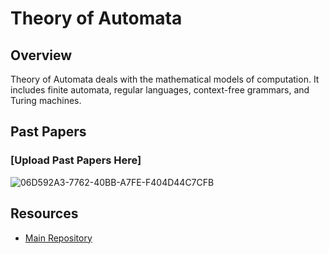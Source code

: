 # Theory of Automata

## Overview

Theory of Automata deals with the mathematical models of computation. It includes finite automata, regular languages, context-free grammars, and Turing machines.

## Past Papers

### [Upload Past Papers Here]

![06D592A3-7762-40BB-A7FE-F404D44C7CFB](https://github.com/user-attachments/assets/a4a69bd2-7f28-427b-95dc-69f99b5b90a3)


## Resources

- [Main Repository](https://github.com/waleedsid/COMSATS-University-Abbottabad-Past-Papers)

